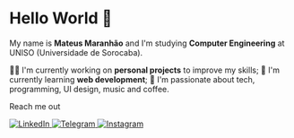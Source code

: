 # Hello World 👋
My name is **Mateus Maranhão** and I'm studying **Computer Engineering** at UNISO (Universidade de Sorocaba).

👨‍💻 I'm currently working on **personal projects** to improve my skills;
📖 I'm currently learning **web development**;
🥰 I'm passionate about tech, programming, UI design, music and coffee.

Reach me out 

<a href="https://www.linkedin.com/in/mateus-maranhao/">
	<img alt="LinkedIn" src="https://img.shields.io/badge/linkedin%20-%230077B5.svg?&style=for-the-badge&logo=linkedin&logoColor=white"/>
</a>
 <a href="https://t.me/mateusmaranhao">
	<img alt="Telegram" src="https://img.shields.io/badge/Telegram-2CA5E0?style=for-the-badge&logo=telegram&logoColor=white" />
</a>
 <a href="https://www.instagram.com/mateuscesar_/">
	<img alt="Instagram" src="https://img.shields.io/badge/Instagram%20-%23E4405F.svg?&style=for-the-badge&logo=Instagram&logoColor=white"/>
</a>
